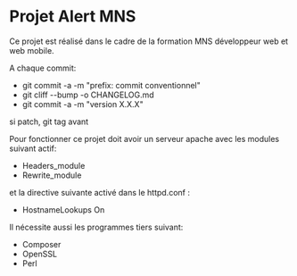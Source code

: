 # Projet Alert MNS

Ce projet est réalisé dans le cadre de la formation MNS développeur web et web mobile.

A chaque commit:

- git commit -a -m "prefix: commit conventionnel"
- git cliff --bump -o CHANGELOG.md
- git commit -a -m "version X.X.X"

si patch, git tag avant

Pour fonctionner ce projet doit avoir un serveur apache avec les modules suivant actif:

- Headers_module
- Rewrite_module

et la directive suivante activé dans le httpd.conf :

- HostnameLookups On

Il nécessite aussi les programmes tiers suivant:

- Composer
- OpenSSL
- Perl
